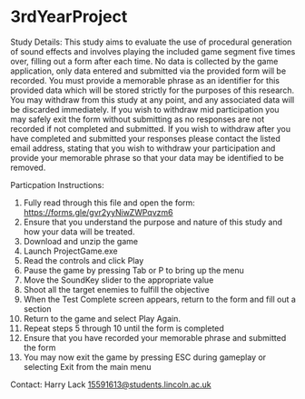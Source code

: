 # 3rdYearProject

Study Details:
This study aims to evaluate the use of procedural generation of sound effects and involves playing the included game segment five times over, filling out a form after each time.
No data is collected by the game application, only data entered and submitted via the provided form will be recorded.
You must provide a memorable phrase as an identifier for this provided data which will be stored strictly for the purposes of this research.
You may withdraw from this study at any point, and any associated data will be discarded immediately.
If you wish to withdraw mid participation you may safely exit the form without submitting as no responses are not recorded if not completed and submitted.
If you wish to withdraw after you have completed and submitted your responses please contact the listed email address, stating that you wish to withdraw your participation and provide your memorable phrase so that your data may be identified to be removed.

Particpation Instructions:
1. Fully read through this file and open the form: https://forms.gle/gvr2yyNiwZWPqvzm6
2. Ensure that you understand the purpose and nature of this study and how your data will be treated.
3. Download and unzip the game
4. Launch ProjectGame.exe
5. Read the controls and click Play
6. Pause the game by pressing Tab or P to bring up the menu 
7. Move the SoundKey slider to the appropriate value
8. Shoot all the target enemies to fulfill the objective
9. When the Test Complete screen appears, return to the form and fill out a section
10. Return to the game and select Play Again.
11. Repeat steps 5 through 10 until the form is completed
12. Ensure that you have recorded your memorable phrase and submitted the form
13. You may now exit the game by pressing ESC during gameplay or selecting Exit from the main menu

Contact: Harry Lack 15591613@students.lincoln.ac.uk
